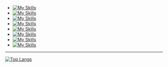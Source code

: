 
 - [![My Skills](https://skillicons.dev/icons?i=js,nodejs,express,react)](https://skillicons.dev)
 - [![My Skills](https://skillicons.dev/icons?i=java,spring)](https://skillicons.dev)
 - [![My Skills](https://skillicons.dev/icons?i=html,css,bootstrap)](https://skillicons.dev)
 - [![My Skills](https://skillicons.dev/icons?i=c,python)](https://skillicons.dev)
 - [![My Skills](https://skillicons.dev/icons?i=postgres,mysql,mongodb,firebase)](https://skillicons.dev)
 - [![My Skills](https://skillicons.dev/icons?i=git,github,docker)](https://skillicons.dev)
 - [![My Skills](https://skillicons.dev/icons?i=redis,rabbitmq)](https://skillicons.dev)
 - [![My Skills](https://skillicons.dev/icons?i=linux,windows)](https://skillicons.dev)

--- 
 [![Top Langs](https://github-readme-stats.vercel.app/api/top-langs/?username=Lemersom&layout=compact&theme=dark)](https://github.com/anuraghazra/github-readme-stats)
 
